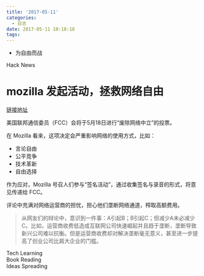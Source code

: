 ```yaml
---
title: '2017-05-11'
categories:
  - 日志
date: 2017-05-11 10:18:18
tags:
---
```


- 为自由而战

<!--more-->

<div class="hr-sect">Hack News</div>

# mozilla 发起活动，拯救网络自由
[链接地址](https://blog.mozilla.org/blog/2017/05/08/next-10-days-critical-internets-future/)

美国联邦通信委员（FCC）会将于5月18日进行“废除网络中立”的投票。

在 Mozilla 看来，这项决定会严重影响网络的使用方式，比如：
- 言论自由
- 公平竞争
- 技术革新
- 自由选择

作为应对，Mozilla 号召人们参与“签名活动”，通过收集签名与录音的形式，将意见传递给 FCC。

评论中充满对网络运营商的担忧，担心他们垄断网络通道，榨取高额费用。

> 从网友们的辩论中，意识到一件事：A引起B；B引起C；但减少A未必减少C。比如，运营商收费低造成互联网公司快速崛起并且趋于垄断，垄断导致新兴公司难以抗衡。但是运营商收费却对解决垄断毫无意义，甚至进一步提高了创业公司比肩大企业的门槛。

<div class="hr-sect">Tech Learning</div>



<div class="hr-sect">Book Reading</div>



<div class="hr-sect">Ideas Spreading</div>
